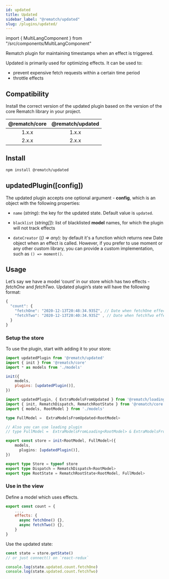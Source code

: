 ```yaml
---
id: updated
title: Updated
sidebar_label: "@rematch/updated"
slug: /plugins/updated/
---
```

import { MultiLangComponent } from "/src/components/MultiLangComponent"

Rematch plugin for maintaining timestamps when an effect is triggered.

Updated is primarily used for optimizing effects. It can be used to:

- prevent expensive fetch requests within a certain time period
- throttle effects

## Compatibility

Install the correct version of the updated plugin based on the version of the core Rematch library in your project.

|         @rematch/core  | @rematch/updated  |
| :--------------------: | :----: |
| 1.x.x                   |    1.x.x  |
| 2.x.x                   |    2.x.x  |

## Install

```bash npm2yarn
npm install @rematch/updated
```

## updatedPlugin([config])

The updated plugin accepts one optional argument - **config**, which is an object with the following properties:

- `name` (_string_): the key for the updated state. Default value is `updated`.

- `blacklist` (_string[]_): list of blacklisted **model** names, for which the plugin will not track effects

- `dateCreator` (_() => any_): by default it's a function which returns new Date object when an effect is called. However, if you prefer to use moment or any other custom library, you can provide a custom implementation, such as `() => moment()`.

## Usage

Let’s say we have a model ‘count’ in our store which has two effects - _fetchOne_ and _fetchTwo_. Updated plugin’s state will have the following format:

```js
{
  "count": {
    "fetchOne": "2020-12-13T20:48:34.935Z", // Date when fetchOne effect was last fetched
    "fetchTwo": "2020-12-13T20:40:34.935Z" , // Date when fetchTwo effect was last fetched
  }
}
```

### Setup the store
To use the plugin, start with adding it to your store:

<MultiLangComponent>

```js title="store.js"
import updatedPlugin from '@rematch/updated'
import { init } from '@rematch/core'
import * as models from './models'

init({
    models,
	plugins: [updatedPlugin()],
})
```

```ts title="store.ts"
import updatedPlugin, { ExtraModelsFromUpdated } from '@rematch/loading'
import { init, RematchDispatch, RematchRootState } from '@rematch/core'
import { models, RootModel } from './models'

type FullModel =  ExtraModelsFromUpdated<RootModel>

// Also you can use loading plugin
// type FullModel =  ExtraModelsFromLoading<RootModel> & ExtraModelsFromUpdated<RootModel>

export const store = init<RootModel, FullModel>({
    models,
	  plugins: [updatedPlugin()],
})

export type Store = typeof store
export type Dispatch = RematchDispatch<RootModel>
export type RootState = RematchRootState<RootModel, FullModel>
```

</MultiLangComponent>

### Use in the view

Define a model which uses effects.

```js title="some-model.js"
export const count = {
	...,
    effects: {
      async fetchOne() {},
      async fetchTwo() {},
    }
}
```

Use the updated state:

```js title="someView.jsx"
const state = store.getState()
// or just connect() on `react-redux`

console.log(state.updated.count.fetchOne)
console.log(state.updated.count.fetchTwo)
```